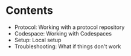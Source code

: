 # Contents

- Protocol: Working with a protocol repository
- Codespace: Working with Codespaces
- Setup: Local setup
- Troubleshooting: What if things don't work
